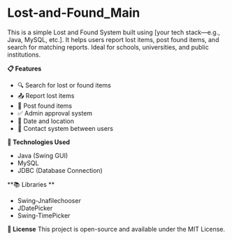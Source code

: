 # Lost-and-Found_Main
This is a simple Lost and Found System built using [your tech stack—e.g., Java, MySQL, etc.]. It helps users report lost items, post found items, and search for matching reports. Ideal for schools, universities, and public institutions.

**📋 Features**
 - 🔍 Search for lost or found items
 - 📤 Report lost items
 - 🧾 Post found items
 - ✅ Admin approval system 
 - 📅 Date and location 
 - 📨 Contact system between users

**🚀 Technologies Used**
 - Java (Swing GUI)
 - MySQL 
 - JDBC (Database Connection)

**📚 Libraries **
 - Swing-Jnafilechooser
 - JDatePicker
 - Swing-TimePicker

**📄 License**
This project is open-source and available under the MIT License.

